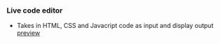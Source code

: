 ### Live code editor
* Takes in HTML, CSS and Javacript code as input and display output
[preview]()